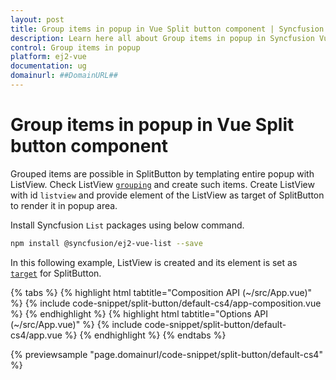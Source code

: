 ```yaml
---
layout: post
title: Group items in popup in Vue Split button component | Syncfusion
description: Learn here all about Group items in popup in Syncfusion Vue Split button component of Syncfusion Essential JS 2 and more.
control: Group items in popup 
platform: ej2-vue
documentation: ug
domainurl: ##DomainURL##
---
```


# Group items in popup in Vue Split button component

Grouped items are possible in SplitButton by templating entire popup with ListView. Check ListView [`grouping`](../../listview/grouping/#grouping) and create such items. Create ListView with id `listview` and provide element of the ListView as target of SplitButton to render it in popup area.

Install Syncfusion `List` packages using below command.

```bash
npm install @syncfusion/ej2-vue-list --save
```

In this following example, ListView is created and its element is set as [`target`](https://ej2.syncfusion.com/vue/documentation/api/split-button/#target) for SplitButton.

{% tabs %}
{% highlight html tabtitle="Composition API (~/src/App.vue)" %}
{% include code-snippet/split-button/default-cs4/app-composition.vue %}
{% endhighlight %}
{% highlight html tabtitle="Options API (~/src/App.vue)" %}
{% include code-snippet/split-button/default-cs4/app.vue %}
{% endhighlight %}
{% endtabs %}
        
{% previewsample "page.domainurl/code-snippet/split-button/default-cs4" %}